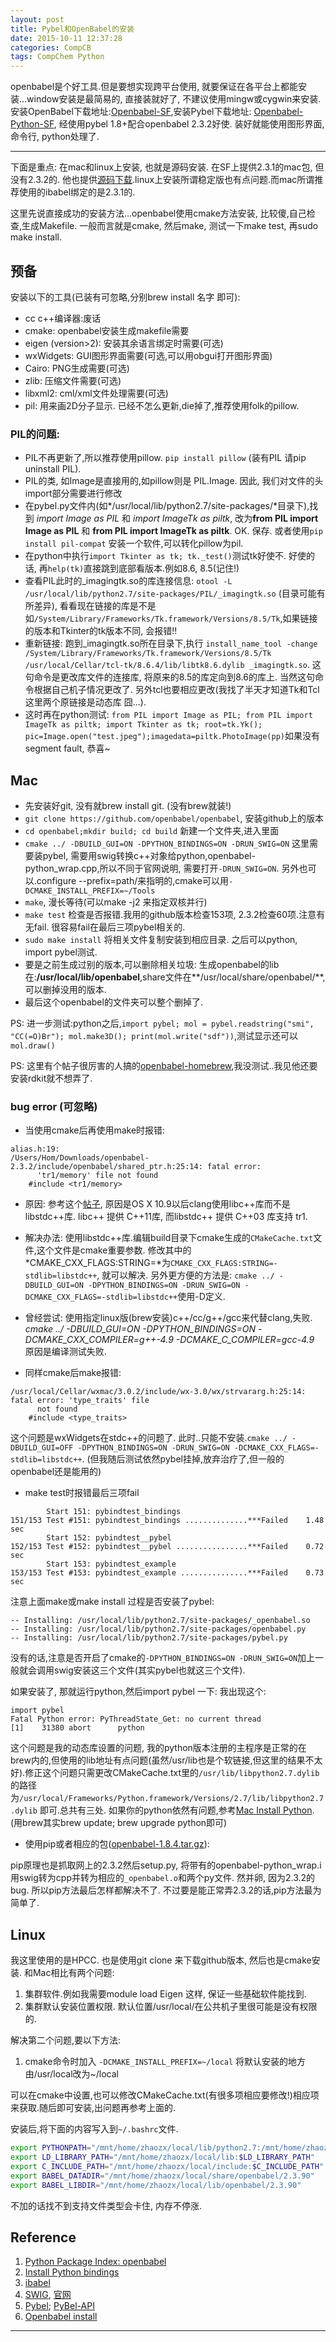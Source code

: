 ```yaml
---
layout: post
title: Pybel和OpenBabel的安装
date: 2015-10-11 12:37:28
categories: CompCB
tags: CompChem Python
---
```


openbabel是个好工具.但是要想实现跨平台使用, 就要保证在各平台上都能安装...window安装是最简易的, 直接装就好了, 不建议使用mingw或cygwin来安装. 安装OpenBabel下载地址:[Openbabel-SF](http://sourceforge.net/projects/openbabel/),安装Pybel下载地址: [Openbabel-Python-SF](http://sourceforge.net/projects/openbabel/files/openbabel-python/), 经使用pybel 1.8+配合openbabel 2.3.2好使. 装好就能使用图形界面, 命令行, python处理了.

----

下面是重点: 在mac和linux上安装, 也就是源码安装. 在SF上提供2.3.1的mac包, 但没有2.3.2的. 他也提供[源码下载](http://sourceforge.net/projects/openbabel/files/openbabel/2.3.2/).linux上安装所谓稳定版也有点问题.而mac所谓推荐使用的ibabel绑定的是2.3.1的.

这里先说直接成功的安装方法...openbabel使用cmake方法安装, 比较傻,自己检查,生成Makefile. 一般而言就是cmake, 然后make, 测试一下make test, 再sudo make install.

## 预备

安装以下的工具(已装有可忽略,分别brew install 名字   即可):

- cc c++编译器:废话
- cmake: openbabel安装生成makefile需要
- eigen (version>2): 安装其余语言绑定时需要(可选)
- wxWidgets: GUI图形界面需要(可选,可以用obgui打开图形界面)
- Cairo: PNG生成需要(可选)
- zlib: 压缩文件需要(可选)
- libxml2: cml/xml文件处理需要(可选)
- pil: 用来画2D分子显示. 已经不怎么更新,die掉了,推荐使用folk的pillow.

### PIL的问题:  

- PIL不再更新了,所以推荐使用pillow. `pip install pillow` (装有PIL 请pip uninstall PIL). 
- PIL的类, 如Image是直接用的,如pillow则是 PIL.Image. 因此, 我们对文件的头import部分需要进行修改
- 在pybel.py文件内(如*/usr/local/lib/python2.7/site-packages/*目录下),找到 *import Image as PIL* 和 *import ImageTk as piltk*, 改为**from PIL import Image as PIL** 和 **from PIL import ImageTk as piltk**. OK. 保存. 或者使用`pip install pil-compat` 安装一个软件,可以转化pillow为pil.
- 在python中执行`import Tkinter as tk; tk._test()`测试tk好使不. 好使的话, 再`help(tk)`直接跳到底部看版本.例如8.6, 8.5(记住!)
- 查看PIL此时的_imagingtk.so的库连接信息: `otool -L /usr/local/lib/python2.7/site-packages/PIL/_imagingtk.so` (目录可能有所差异), 看看现在链接的库是不是如`/System/Library/Frameworks/Tk.framework/Versions/8.5/Tk`,如果链接的版本和Tkinter的tk版本不同, 会报错!!
- 重新链接: 跑到_imagingtk.so所在目录下,执行 `install_name_tool -change /System/Library/Frameworks/Tk.framework/Versions/8.5/Tk /usr/local/Cellar/tcl-tk/8.6.4/lib/libtk8.6.dylib _imagingtk.so`. 这句命令是更改库文件的连接库, 将原来的8.5的库定向到8.6的库上. 当然这句命令根据自己机子情况更改了. 另外tcl也要相应更改(我找了半天才知道Tk和Tcl这里两个原链接是动态库 囧...).
- 这时再在python测试: `from PIL import Image as PIL; from PIL import ImageTk as piltk; import Tkinter as tk; root=tk.Yk(); pic=Image.open("test.jpeg");imagedata=piltk.PhotoImage(pp)`如果没有segment fault, 恭喜~

## Mac

- 先安装好git, 没有就brew install git. (没有brew就装!)
- `git clone https://github.com/openbabel/openbabel`, 安装github上的版本
- `cd openbabel;mkdir build; cd build` 新建一个文件夹,进入里面
- `cmake ../ -DBUILD_GUI=ON -DPYTHON_BINDINGS=ON -DRUN_SWIG=ON` 这里需要装pybel, 需要用swig转换c++对象给python,openbabel-python_wrap.cpp,所以不同于官网说明, 需要打开`-DRUN_SWIG=ON`. 另外也可以.configure --prefix=path/来指明的,cmake可以用`-DCMAKE_INSTALL_PREFIX=~/Tools`
- `make`, 漫长等待(可以make -j2 来指定双核并行)
- `make test` 检查是否报错.我用的github版本检查153项, 2.3.2检查60项.注意有无fail. 很容易fail在最后三项pybel相关的.
- `sudo make install` 将相关文件复制安装到相应目录. 之后可以python, import pybel测试.
- 要是之前生成过别的版本,可以删除相关垃圾: 生成openbabel的lib在:**/usr/local/lib/openbabel**,share文件在**/usr/local/share/openbabel/**,可以删掉没用的版本.
- 最后这个openbabel的文件夹可以整个删掉了.

PS: 进一步测试:python之后,`import pybel; mol = pybel.readstring("smi", "CC(=O)Br"); mol.make3D(); print(mol.write("sdf"))`,测试显示还可以`mol.draw()`

PS: 这里有个帖子很厉害的人搞的[openbabel-homebrew](https://github.com/mcs07/homebrew-cheminformatics),我没测试..我见他还要安装rdkit就不想弄了.

### bug error (可忽略)

- 当使用cmake后再使用make时报错:

~~~
alias.h:19:
/Users/Hom/Downloads/openbabel-2.3.2/include/openbabel/shared_ptr.h:25:14: fatal error:
      'tr1/memory' file not found
    #include <tr1/memory>
~~~

  - 原因: 参考这个[帖子](http://forums.openbabel.org/OpenBabel-2-3-2-and-OS-X-10-9-td4656759.html), 原因是OS X 10.9以后clang使用libc++库而不是libstdc++库. libc++ 提供 C++11库, 而libstdc++ 提供 C++03 库支持 tr1.
  - 解决办法: 使用libstdc++库.编辑build目录下cmake生成的`CMakeCache.txt`文件,这个文件是cmake重要参数. 修改其中的*CMAKE_CXX_FLAGS:STRING=*为`CMAKE_CXX_FLAGS:STRING=-stdlib=libstdc++`, 就可以解决. 另外更方便的方法是: `cmake ../ -DBUILD_GUI=ON -DPYTHON_BINDINGS=ON -DRUN_SWIG=ON -DCMAKE_CXX_FLAGS=-stdlib=libstdc++`使用-D定义.
  - 曾经尝试: 使用指定linux版(brew安装)c++/cc/g++/gcc来代替clang,失败. *cmake ../ -DBUILD_GUI=ON -DPYTHON_BINDINGS=ON -DCMAKE_CXX_COMPILER=g++-4.9 -DCMAKE_C_COMPILER=gcc-4.9* 原因是编译测试失败.

- 同样cmake后make报错:

~~~
/usr/local/Cellar/wxmac/3.0.2/include/wx-3.0/wx/strvararg.h:25:14: fatal error: 'type_traits' file
      not found
    #include <type_traits>
~~~

这个问题是wxWidgets在stdc++的问题了. 此时..只能不安装.`cmake ../ -DBUILD_GUI=OFF -DPYTHON_BINDINGS=ON -DRUN_SWIG=ON -DCMAKE_CXX_FLAGS=-stdlib=libstdc++`. (但我随后测试依然pybel挂掉,放弃治疗了,但一般的openbabel还是能用的)

- make test时报错最后三项fail

~~~
        Start 151: pybindtest_bindings
151/153 Test #151: pybindtest_bindings ..............***Failed    1.48 sec
        Start 152: pybindtest__pybel
152/153 Test #152: pybindtest__pybel ................***Failed    0.72 sec
        Start 153: pybindtest_example
153/153 Test #153: pybindtest_example ...............***Failed    0.73 sec
~~~

注意上面make或make install 过程是否安装了pybel: 

~~~
-- Installing: /usr/local/lib/python2.7/site-packages/_openbabel.so
-- Installing: /usr/local/lib/python2.7/site-packages/openbabel.py
-- Installing: /usr/local/lib/python2.7/site-packages/pybel.py
~~~

没有的话,注意是否开启了cmake的`-DPYTHON_BINDINGS=ON -DRUN_SWIG=ON`加上一般就会调用swig安装这三个文件(其实pybel也就这三个文件).

如果安装了, 那就运行python,然后import pybel 一下: 我出现这个:

~~~
import pybel
Fatal Python error: PyThreadState_Get: no current thread
[1]    31380 abort      python
~~~

这个问题是我的动态库设置的问题, 我的python版本注册的主程序是正常的在brew内的,但使用的lib地址有点问题(虽然/usr/lib也是个软链接,但这里的结果不太好).修正这个问题只需更改CMakeCache.txt里的`/usr/lib/libpython2.7.dylib`的路径为`/usr/local/Frameworks/Python.framework/Versions/2.7/lib/libpython2.7.dylib` 即可.总共有三处. 如果你的python依然有问题,参考[Mac Install Python](https://wolfpaulus.com/journal/mac/installing_python_osx/). (用brew其实brew update; brew upgrade python即可)

- 使用pip或者相应的包([openbabel-1.8.4.tar.gz](https://pypi.python.org/pypi/openbabel)):

pip原理也是抓取网上的2.3.2然后setup.py, 将带有的openbabel-python_wrap.i 用swig转为cpp并转为相应的`_openbabel.o`和两个py文件. 然并卵, 因为2.3.2的bug. 所以pip方法最后怎样都解决不了. 不过要是能正常弄2.3.2的话,pip方法最为简单了.

## Linux

我这里使用的是HPCC. 也是使用git clone 来下载github版本, 然后也是cmake安装. 和Mac相比有两个问题:

1. 集群软件.例如我需要module load Eigen 这样, 保证一些基础软件能找到.
2. 集群默认安装位置权限. 默认位置/usr/local/在公共机子里很可能是没有权限的.

解决第二个问题,要以下方法:

1. cmake命令时加入 `-DCMAKE_INSTALL_PREFIX=~/local` 将默认安装的地方由/usr/local改为~/local

可以在cmake中设置,也可以修改CMakeCache.txt(有很多项相应要修改!)相应项来获取.随后即可安装,出问题再参考上面的.

安装后,将下面的内容写入到`~/.bashrc`文件. 

~~~bash
export PYTHONPATH="/mnt/home/zhaozx/local/lib/python2.7:/mnt/home/zhaozx/local/lib/python2.7/site-packages:$PYTHONPATH"
export LD_LIBRARY_PATH="/mnt/home/zhaozx/local/lib:$LD_LIBRARY_PATH"
export C_INCLUDE_PATH="/mnt/home/zhaozx/local/include:$C_INCLUDE_PATH"
export BABEL_DATADIR="/mnt/home/zhaozx/local/share/openbabel/2.3.90"
export BABEL_LIBDIR="/mnt/home/zhaozx/local/lib/openbabel/2.3.90"
~~~

不加的话找不到支持文件类型会卡住, 内存不停涨.

## Reference

1. [Python Package Index: openbabel](https://pypi.python.org/pypi/openbabel)
2. [Install Python bindings](http://open-babel.readthedocs.org/en/latest/UseTheLibrary/PythonInstall.html)
3. [ibabel](http://openbabel.org/wiki/IBabel)
4. [SWIG](https://en.wikipedia.org/wiki/SWIG), [官网](http://www.swig.org/)
5. [Pybel](http://open-babel.readthedocs.org/en/latest/UseTheLibrary/Python_Pybel.html); [PyBel-API](http://open-babel.readthedocs.org/en/latest/UseTheLibrary/Python_PybelAPI.html#pybel-api)
6. [Openbabel install](http://open-babel.readthedocs.org/en/latest/Installation/install.html)



------
